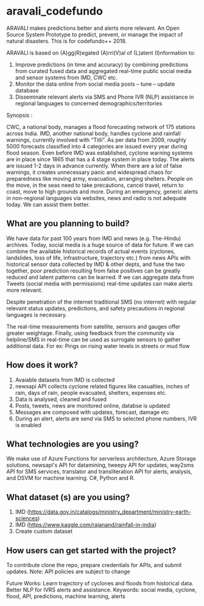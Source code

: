 # aravali_codefundo
ARAVALI makes predictions better and alerts more relevant. An Open Source System Prototype to predict, prevent, or manage the impact of natural disasters. This is for codefundo++ 2018.

ARAVALI is based on (A)gg(R)egated (A)rri(V)al of (L)atent (I)nformation to:
1. Improve predictions (in time and accuracy) by combining predictions from curated fused data and aggregated real-time public social media and sensor systems from IMD, CWC etc.
2. Monitor the data online from social media posts – tune – update database
3. Disseminate relevant alerts via SMS and Phone IVR (NLP) assistance in regional languages to concerned demographics/territories

Synopsis :

CWC, a national body, manages a flood forecasting network of 175 stations across India. IMD, another national body, handles cyclone and rainfall warnings, currently involved with “Titli”. As per data from 2009, roughly 5000 forecasts classified into 4 categories are issued every year during flood season. Even before IMD was established, cyclone warning systems are in place since 1865 that has a 4 stage system in place today. The alerts are issued 1-2 days in advance currently. When there are a lot of false warnings, it creates unnecessary panic and widespread chaos for preparedness like moving army, evacuation, arranging shelters. People on the move, in the seas need to take precautions, cancel travel, return to coast, move to high grounds and more. During an emergency, generic alerts in non-regional languages via websites, news and radio is not adequate today. We can assist them better.

## What are you planning to build?
We have data for past 100 years from IMD and news (e.g. The-Hindu) archives. Today, social media is a huge source of data for future. If we can combine the available historical records of actual events (cyclones, landslides, loss of life, infrastructure, trajectory etc.) from news APIs with historical sensor data collected by IMD & other depts, and fuse the two together, poor prediction resulting from false positives can be greatly reduced and latent patterns can be learned. If we can aggregate data from Tweets (social media with permissions) real-time updates can make alerts more relevant.

Despite penetration of the internet traditional SMS (no internet) with regular relevant status updates, predictions, and safety precautions in regional languages is necessary.

The real-time measurements from satellite, sensors and gauges offer greater weightage.
Finally, using feedback from the community via helpline/SMS in real-time can be used as surrogate sensors to gather additional data. For ex: Pings on rising water levels in streets or mud flow 

## How does it work?
1. Avaiable datasets from IMD is collected
2. newsapi API collects cyclone related figures like casualties, inches of rain, days of rain, people evacuated, shelters, expenses etc.
3. Data is analysed, cleaned and fused
4. Posts, tweets, news are monitored online, databse is updated
5. Messages are composed with updates, forecast, damage etc
6. During an alert, alerts are send via SMS to selected phone numbers, IVR is enabled


## What technologies are you using?
We make use of Azure Functions for serverless architecture, Azure Storage solutions, newsapi's API for datamining, tweepy API for updates, way2sms API for SMS services, translator and transliteration API for alerts, analysis, and DSVM for machine learning.  C#, Python and R.

## What dataset (s) are you using?
1. IMD (https://data.gov.in/catalogs/ministry_department/ministry-earth-sciences)
2. IMD (https://www.kaggle.com/rajanand/rainfall-in-india)
3. Create custom dataset 

## How users can get started with the project?
To contribute clone the repo, prepare credentials for APIs, and submit updates. Note: API policies are subject to change

Future Works: Learn trajectory of cyclones and floods from historical data. Better NLP for IVRS alerts and assistance. 
Keywords: social media, cyclone, flood, API, predictions, machine learning, alerts

